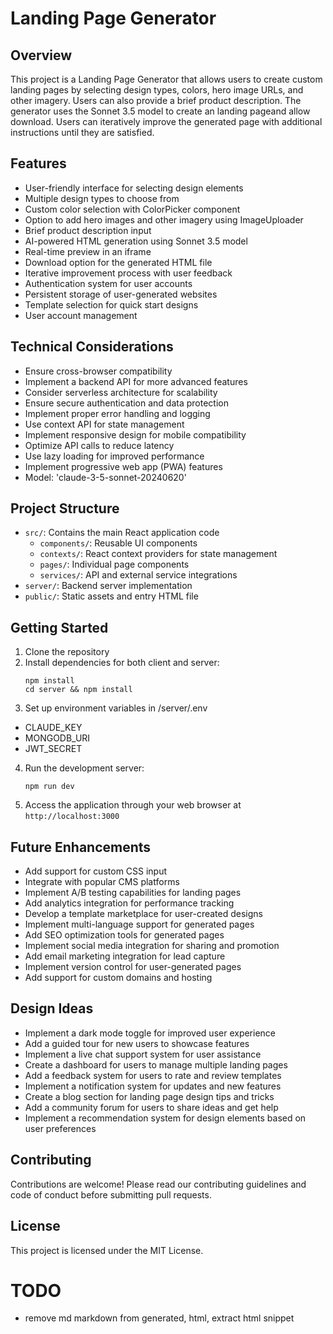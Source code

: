 # Landing Page Generator

## Overview

This project is a Landing Page Generator that allows users to create custom landing pages by
selecting design types, colors, hero image URLs, and other imagery. Users can also provide a brief
product description. The generator uses the Sonnet 3.5 model to create an landing pageand allow
download. Users can iteratively improve the generated page with additional instructions until they
are satisfied.

## Features

-   User-friendly interface for selecting design elements
-   Multiple design types to choose from
-   Custom color selection with ColorPicker component
-   Option to add hero images and other imagery using ImageUploader
-   Brief product description input
-   AI-powered HTML generation using Sonnet 3.5 model
-   Real-time preview in an iframe
-   Download option for the generated HTML file
-   Iterative improvement process with user feedback
-   Authentication system for user accounts
-   Persistent storage of user-generated websites
-   Template selection for quick start designs
-   User account management

## Technical Considerations

-   Ensure cross-browser compatibility
-   Implement a backend API for more advanced features
-   Consider serverless architecture for scalability
-   Ensure secure authentication and data protection
-   Implement proper error handling and logging
-   Use context API for state management
-   Implement responsive design for mobile compatibility
-   Optimize API calls to reduce latency
-   Use lazy loading for improved performance
-   Implement progressive web app (PWA) features
-   Model: 'claude-3-5-sonnet-20240620'

## Project Structure

-   `src/`: Contains the main React application code
    -   `components/`: Reusable UI components
    -   `contexts/`: React context providers for state management
    -   `pages/`: Individual page components
    -   `services/`: API and external service integrations
-   `server/`: Backend server implementation
-   `public/`: Static assets and entry HTML file

## Getting Started

1. Clone the repository
2. Install dependencies for both client and server:
    ```
    npm install
    cd server && npm install
    ```
3. Set up environment variables in /server/.env

-   CLAUDE_KEY
-   MONGODB_URI
-   JWT_SECRET

4. Run the development server:
    ```
    npm run dev
    ```
5. Access the application through your web browser at `http://localhost:3000`

## Future Enhancements

-   Add support for custom CSS input
-   Integrate with popular CMS platforms
-   Implement A/B testing capabilities for landing pages
-   Add analytics integration for performance tracking
-   Develop a template marketplace for user-created designs
-   Implement multi-language support for generated pages
-   Add SEO optimization tools for generated pages
-   Implement social media integration for sharing and promotion
-   Add email marketing integration for lead capture
-   Implement version control for user-generated pages
-   Add support for custom domains and hosting

## Design Ideas

-   Implement a dark mode toggle for improved user experience
-   Add a guided tour for new users to showcase features
-   Implement a live chat support system for user assistance
-   Create a dashboard for users to manage multiple landing pages
-   Add a feedback system for users to rate and review templates
-   Implement a notification system for updates and new features
-   Create a blog section for landing page design tips and tricks
-   Add a community forum for users to share ideas and get help
-   Implement a recommendation system for design elements based on user preferences

## Contributing

Contributions are welcome! Please read our contributing guidelines and code of conduct before
submitting pull requests.

## License

This project is licensed under the MIT License.

# TODO

-   remove md markdown from generated, html, extract html snippet